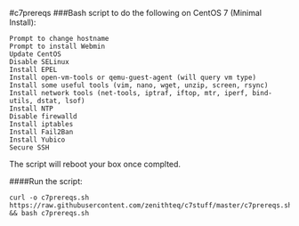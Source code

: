 #c7prereqs
###Bash script to do the following on CentOS 7 (Minimal Install):
```
Prompt to change hostname
Prompt to install Webmin
Update CentOS
Disable SELinux
Install EPEL
Install open-vm-tools or qemu-guest-agent (will query vm type)
Install some useful tools (vim, nano, wget, unzip, screen, rsync)
Install network tools (net-tools, iptraf, iftop, mtr, iperf, bind-utils, dstat, lsof)
Install NTP
Disable firewalld
Install iptables
Install Fail2Ban
Install Yubico
Secure SSH
```
The script will reboot your box once complted.

####Run the script:
```
curl -o c7prereqs.sh https://raw.githubusercontent.com/zenithteq/c7stuff/master/c7prereqs.sh && bash c7prereqs.sh
```
